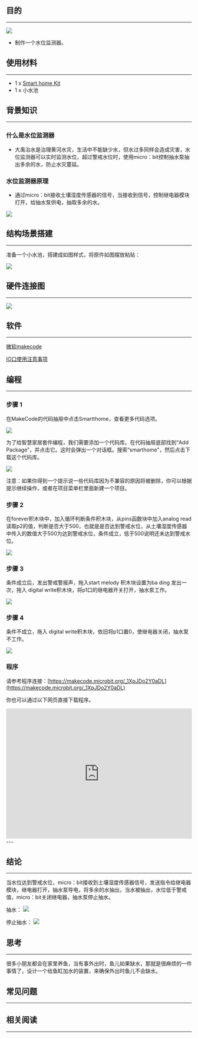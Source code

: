 
## 目的
---
![](https://i.imgur.com/r7N0vxc.jpg)

- 制作一个水位监测器。

## 使用材料
---

- 1 x [Smart home Kit](https://www.elecfreaks.com/estore)
- 1 x 小水池

## 背景知识
---
### 什么是水位监测器
- 大禹治水是治理黄河水灾，生活中不能缺少水，但水过多同样会造成灾害，水位监测器可以实时监测水位，超过警戒水位时，使用micro：bit控制抽水泵抽出多余的水，防止水灾蔓延。
### 水位监测器原理
- 通过micro：bit接收土壤湿度传感器的信号，当接收到信号，控制继电器模块打开，给抽水泵供电，抽取多余的水。

![](https://i.imgur.com/YBkcXZq.png)

## 结构场景搭建
---
准备一个小水池，搭建成如图样式，将原件如图摆放粘贴：

![](https://i.imgur.com/86tb1yO.jpg)

## 硬件连接图
---
![](https://i.imgur.com/ZoIRMwZ.png)






## 软件
---
[微软makecode](https://makecode.microbit.org/#)

[IO口使用注意事项](https://www.elecfreaks.com/learn-cn/Edge_Connector_Data_Sheet/)



## 编程
---
### 步骤 1
在MakeCode的代码抽屉中点击Smartthome，查看更多代码选项。

![](https://i.imgur.com/2qCyzQ7.png)

为了给智慧家居套件编程，我们需要添加一个代码库。在代码抽屉底部找到“Add Package”，并点击它。这时会弹出一个对话框。搜索“smarthome"，然后点击下载这个代码库。

![](https://i.imgur.com/QR2s7LD.png)

注意：如果你得到一个提示说一些代码库因为不兼容的原因将被删除，你可以根据提示继续操作，或者在项目菜单栏里面新建一个项目。

### 步骤 2

在forever积木块中，加入循环判断条件积木块，从pins函数块中加入analog read 读取p2的值，判断是否大于500，也就是是否达到警戒水位，从土壤湿度传感器中传入的数值大于500为达到警戒水位，条件成立，低于500说明还未达到警戒水位。


![](https://i.imgur.com/xa3pCF4.png)

### 步骤 3

条件成立后，发出警戒警报声，拖入start melody 积木块设置为ba ding 发出一次，拖入 digital write积木块，将p1口的继电器开关打开，抽水泵工作。

![](https://i.imgur.com/zhdgMcI.png)

### 步骤 4
条件不成立，拖入 digital write积木块，依旧将p1口置0，使继电器关闭，抽水泵不工作。

![](https://i.imgur.com/lfQVbVh.png)

### 程序

请参考程序连接：[https://makecode.microbit.org/_1XpJDo2Y0aDL](https://makecode.microbit.org/_1XpJDo2Y0aDL)

你也可以通过以下网页直接下载程序。

<div style="position:relative;height:0;padding-bottom:70%;overflow:hidden;"><iframe style="position:absolute;top:0;left:0;width:100%;height:100%;" src="https://makecode.microbit.org/#pub:_1XpJDo2Y0aDL" frameborder="0" sandbox="allow-popups allow-forms allow-scripts allow-same-origin"></iframe></div>  
---

## 结论
---
当水位达到警戒水位，micro：bit接收到土壤湿度传感器信号，发送指令给继电器模块，继电器打开，抽水泵导电，将多余的水抽出，当水被抽出，水位低于警戒值，micro：bit关闭继电器，抽水泵停止抽水。

抽水：
![](https://i.imgur.com/991WoLx.jpg)

停止抽水：
![](https://i.imgur.com/hPf3xtQ.jpg)

## 思考
---
很多小朋友都会在家里养鱼，当有事外出时，鱼儿如果缺水，那就是很麻烦的一件事情了，设计一个给鱼缸加水的装置，来确保外出时鱼儿不会缺水。

## 常见问题
---


## 相关阅读  
---

